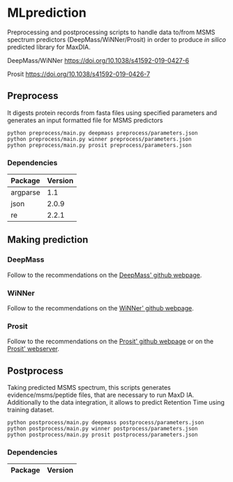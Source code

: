 # MLprediction

Preprocessing and postprocessing scripts to handle data to/from MSMS spectrum predictors (DeepMass/WiNNer/Prosit) in order
to produce _in silico_ predicted library for MaxDIA.

DeepMass/WiNNer
https://doi.org/10.1038/s41592-019-0427-6

Prosit
https://doi.org/10.1038/s41592-019-0426-7

## Preprocess
It digests protein records from fasta files using specified parameters and generates an input formatted file for MSMS predictors
```
python preprocess/main.py deepmass preprocess/parameters.json
python preprocess/main.py winner preprocess/parameters.json
python preprocess/main.py prosit preprocess/parameters.json
```

### Dependencies
| Package    | Version |
|:---------- |:------- |
| argparse   | 1.1     |
| json       | 2.0.9   |
| re         | 2.2.1   |

## Making prediction

### DeepMass
Follow to the recommendations on the [DeepMass' github webpage](https://github.com/verilylifesciences/deepmass/tree/main/prism#running-deepmassprism-on-google-cloud-ml).

### WiNNer
Follow to the recommendations on the [WiNNer' github webpage](https://github.com/cox-labs/wiNNer#winner).

### Prosit
Follow to the recommendations on the [Prosit' github webpage](https://github.com/kusterlab/prosit#prosit) or on the [Prosit' webserver](https://www.proteomicsdb.org/prosit/).

## Postprocess
Taking predicted MSMS spectrum, this scripts generates evidence/msms/peptide files, that are necessary to run MaxD  IA.
Additionally to the data integration, it allows to predict Retention Time using training dataset.
```
python postprocess/main.py deepmass postprocess/parameters.json
python postprocess/main.py winner postprocess/parameters.json
python postprocess/main.py prosit postprocess/parameters.json
```


### Dependencies
| Package    | Version |
|:---------- |:------- |


